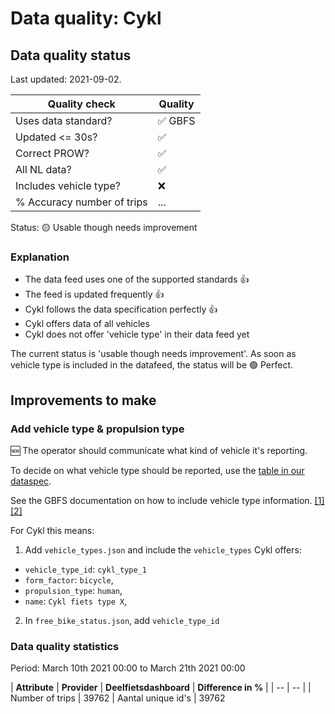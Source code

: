 # Data quality: Cykl

## Data quality status

Last updated: 2021-09-02.

| **Quality check**           | **Quality**
| --                          | --          |
| Uses data standard?         | ✅ GBFS
| Updated <= 30s?             | ✅
| Correct PROW?               | ✅
| All NL data?                | ✅
| Includes vehicle type?      | ❌
| % Accuracy number of trips  | ...

Status: 🟡 Usable though needs improvement

### Explanation

- The data feed uses one of the supported standards 👍
- The feed is updated frequently 👍
- Cykl follows the data specification perfectly 👍
- Cykl offers data of all vehicles
- Cykl does not offer 'vehicle type' in their data feed yet

The current status is 'usable though needs improvement'. As soon as vehicle type is included in the datafeed, the status will be 🟢 Perfect.

## Improvements to make

### Add vehicle type & propulsion type

🆕 The operator should communicate what kind of vehicle it's reporting. 

To decide on what vehicle type should be reported, use the [table in our dataspec](https://docs.crow.nl/deelfietsdashboard/hr-dataspec/#vehicle-types).

See the GBFS documentation on how to include vehicle type information. [[1]](https://github.com/NABSA/gbfs/blob/master/gbfs.md#free_bike_statusjson) [[2]](https://github.com/NABSA/gbfs/blob/master/gbfs.md#vehicle_typesjson-added-in-v21)

For Cykl this means:

1. Add `vehicle_types.json` and include the `vehicle_types` Cykl offers:
  - `vehicle_type_id`: `cykl_type_1`
  - `form_factor`: `bicycle`,
  - `propulsion_type`: `human`,
  - `name`: `Cykl fiets type X`,
2. In `free_bike_status.json`, add `vehicle_type_id`

### Data quality statistics

Period: March 10th 2021 00:00 to March 21th 2021 00:00

| **Attribute**       | **Provider** |  **Deelfietsdashboard** | **Difference in %** | 
| --                  | --           |
| Number of trips     | 39762
| Aantal unique id's  | 39762

